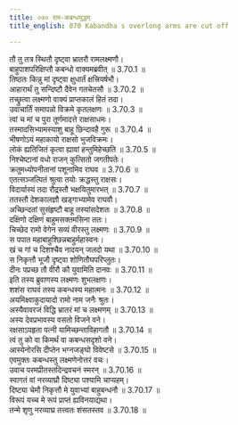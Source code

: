 ```yaml
---
title: ०७० राम-कबन्धयुद्धम्
title_english: 070 Kabandha s overlong arms are cut off

---
```



तौ तु तत्र स्थितौ दृष्ट्वा भ्रातरौ रामलक्ष्मणौ।  
बाहुपाशपरिक्षिप्तौ कबन्धो वाक्यमब्रवीत् ॥ 3.70.1 ॥   
तिष्ठतः किन्नु मां दृष्ट्वा क्षुधार्तं क्षत्त्रियर्षभौ।  
आहारार्थं तु सन्दिष्टौ दैवेन गतचेतसौ ॥ 3.70.2 ॥   
तच्छ्रुत्वा लक्ष्मणो वाक्यं प्राप्तकालं हितं तदा।  
उवाचार्तिं समापन्नो विक्रमे कृतलक्षणः ॥ 3.70.3 ॥   
त्वां च मां च पुरा तूर्णमादत्ते राक्षसाधमः।  
तस्मादसिभ्यामस्याशु बाहू छिन्दावहै गुरू ॥ 3.70.4 ॥   
भीषणोऽयं महाकायो राक्षसो भुजविक्रमः।  
लोकं ह्यतिजितं कृत्वा ह्यावां हन्तुमिहेच्छति ॥ 3.70.5 ॥   
निश्चेष्टानां वधो राजन् कुत्सितो जगतीपतेः।  
क्रतुमध्योपनीतानां पशूनामिव राघव ॥ 3.70.6 ॥   
एतत्सञ्जल्पितं श्रुत्वा तयोः क्रद्धस्तु राक्षसः।  
विदार्यास्यं तदा रौद्रस्तौ भक्षयितुमारभत् ॥ 3.70.7 ॥   
ततस्तौ देशकालज्ञौ खड्गाभ्यामेव राघवौ।  
अच्छिन्दतां सुसंहृष्टौ बाहू तस्यांसदेशतः ॥ 3.70.8 ॥   
दक्षिणो दक्षिणं बाहुमसक्तमसिना ततः।  
चिच्छेद रामो वेगेन सव्यं वीरस्तु लक्ष्मणः ॥ 3.70.9 ॥   
स पपात महाबाहुश्छिन्नबाहुर्महास्वनः।  
खं च गां च दिशश्चैव नादयन् जलदो यथा ॥ 3.70.10 ॥   
स निकृत्तौ भूजौ दृष्ट्वा शोणितौघपरिप्लुतः।  
दीनः पप्रच्छ तौ वीरौ कौ युवामिति दानवः ॥ 3.70.11 ॥   
इति तस्य ब्रुवाणस्य लक्ष्मणः शुभलक्षणः।  
शशंस राघवं तस्य कबन्धस्य महात्मनः ॥ 3.70.12 ॥   
अयमिक्ष्वाकुदायादो रामो नाम जनैः श्रुतः।  
अस्यैवावरजं विद्धि भ्रातरं मां च लक्ष्मणम् ॥ 3.70.13 ॥   
अस्य देवप्रभावस्य वसतो विजने वने।  
रक्षसाऽपहृता पत्नी यामिच्छन्ताविहागतौ ॥ 3.70.14 ॥   
त्वं तु को वा किमर्थं वा कबन्धसदृशो वने।  
आस्येनोरसि दीप्तेन भग्नजङ्घो विवेष्टसे ॥ 3.70.15 ॥   
एवमुक्तः कबन्धस्तु लक्ष्मणेनोत्तरं वचः।  
उवाच परमप्रीतस्तदिन्द्रवचनं स्मरन् ॥ 3.70.16 ॥   
स्वागतं वां नरव्याघ्रौ दिष्ट्या पश्यामि चाप्यहम्।  
दिष्ट्या चेमौ निकृत्तौ मे युवाभ्यां बाहुबन्धनौ ॥ 3.70.17 ॥   
विरूपं यच्च मे रूपं प्राप्तं ह्यविनयाद्यथा।  
तन्मे शृणु नरव्याघ्र तत्त्वतः शंसतस्तव ॥ 3.70.18 ॥   